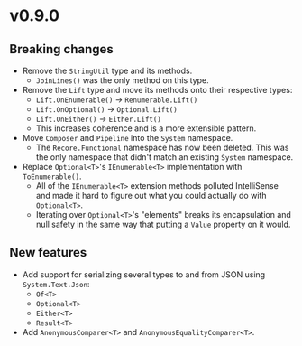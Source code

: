 # v0.9.0

## Breaking changes

- Remove the `StringUtil` type and its methods.
    - `JoinLines()` was the only method on this type.
- Remove the `Lift` type and move its methods onto their respective types:
    - `Lift.OnEnumerable()` -> `Renumerable.Lift()`
    - `Lift.OnOptional()` -> `Optional.Lift()`
    - `Lift.OnEither()` -> `Either.Lift()`
    - This increases coherence and is a more extensible pattern.
- Move `Composer` and `Pipeline` into the `System` namespace.
    - The `Recore.Functional` namespace has now been deleted.
      This was the only namespace that didn't match an existing `System` namespace.
- Replace `Optional<T>`'s `IEnumerable<T>` implementation with `ToEnumerable()`.
    - All of the `IEnumerable<T>` extension methods polluted IntelliSense and made it hard to figure out what you could actually do with `Optional<T>`.
    - Iterating over `Optional<T>`'s "elements" breaks its encapsulation and null safety in the same way that putting a `Value` property on it would.


## New features

- Add support for serializing several types to and from JSON using
  `System.Text.Json`:
    - `Of<T>`
    - `Optional<T>`
    - `Either<T>`
    - `Result<T>`
- Add `AnonymousComparer<T>` and `AnonymousEqualityComparer<T>`.